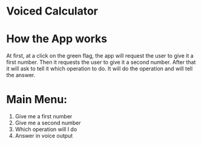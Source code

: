 # Voiced Calculator

# How the App works 	

At first, at a click on the green flag, the app will request the user to give it a first number. Then it requests the user to give it a second number. After that it will ask to tell it which operation to do.  It will do the operation and will tell the answer. 

# Main Menu: 	

1. Give me a first number
2. Give me a second number
3. Which operation will I do
4. Answer in voice output
